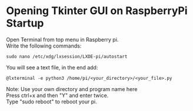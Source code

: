 # Opening Tkinter GUI on RaspberryPi Startup <br>
Open Terminal from top menu in Raspberry pi. <br>
Write the following commands: <br>

```
sudo nano /etc/xdg/lxsession/LXDE-pi/autostart
```

You will see a text file, in the end add: <br>

```
@lxterminal -e python3 /home/pi/<your_directory>/<your_file>.py
```

Note: Use your own directory and program name here <br>
Press ctrl+x and then "Y" and enter twice. <br>
Type "sudo reboot" to reboot your pi.
